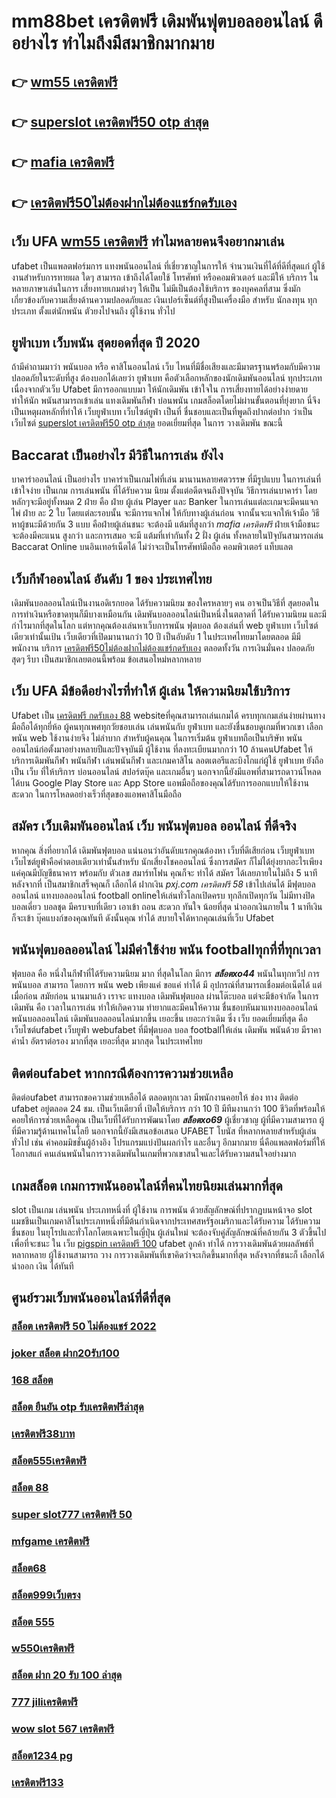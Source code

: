 # mm88bet เครดิตฟรี  เดิมพันฟุตบอลออนไลน์ ดีอย่างไร  ทำไมถึงมีสมาชิกมากมาย

## 👉 [wm55 เครดิตฟรี](https://ufa7777.ufax.win/)
## 👉 [superslot เครดิตฟรี50 otp ล่าสุด](https://ufa7777.ufax.win/)
## 👉 [mafia เครดิตฟรี](https://ufa7777.ufax.win/)
## 👉 [เครดิตฟรี50ไม่ต้องฝากไม่ต้องแชร์กดรับเอง](https://ufa7777.ufax.win/)

## เว็บ UFA [wm55 เครดิตฟรี](https://ufa7777.ufax.win/) ทำไมหลายคนจึงอยากมาเล่น

ufabet  เป็นแพลตฟอร์มการ แทงพนันออนไลน์ ที่เชี่ยวชาญในการให้ จำนวนเงินที่ได้ที่ดีที่สุดแก่ ผู้ใช้งานสำหรับการทายผล ใดๆ สามารถ เข้าถึงได้โดยใช้ โทรศัพท์ หรือคอมพิวเตอร์ และมีให้ บริการ ในหลายภาษาเล่นในการ  เสี่ยงทายเกมต่างๆ  ให้เป็น ไม่มีเป็นต้องใช้บริการ ของบุคคลที่สาม ซึ่งมักเกี่ยวข้องกับความเสี่ยงด้านความปลอดภัยและ  เงินเปอร์เซ็นต์ที่สูงป็นเครื่องมือ สำหรับ  นักลงทุน ทุกประเภท ตั้งแต่นักพนัน ตัวยงไปจนถึง ผู้ใช้งาน ทั่วไป

## ยูฟ่าเบท  เว็บพนัน สุดยอดที่สุด ปี 2020

ถ้ามีคำถามมาว่า  พนันบอล   หรือ คาสิโนออนไลน์    เว็บ ไหนที่มีชื่อเสียงและมีมาตรฐานพร้อมกับมีความปลอดภัยในระดับที่สูง ต้องบอกได้เลยว่า ยูฟ่าเบท  คือตัวเลือกหลักของนักเดิมพันออนไลน์  ทุกประเภท  เนื่องจากตัวเว็บ Ufabet  มีการออกแบบมา ให้นักเดิมพัน เข้าใจใน การเสี่ยงทายได้อย่างง่ายดาย ทำให้นัก พนันสามารถเข้าเล่น แทงเดิมพันกีฬา  บ่อนพนัน  เกมสล็อตโดยไม่ผ่านขั้นตอนที่ยุ่งยาก นี่จึงเป็นเหตุผลหลักที่ทำให้ เว็บยูฟ่าเบท เว็บไซต์ยูฟ่า เป็นที่ ชื่นชอบและเป็นที่พูดถึงปากต่อปาก ว่าเป็นเว็บไซต์  [superslot เครดิตฟรี50 otp ล่าสุด](https://ufa7777.ufax.win/)   ยอดเยี่ยมที่สุด ในการ วางเดิมพัน   ขณะนี้ 


##  Baccarat  เป็นอย่างไร  มีวิธีในการเล่น ยังไง

บาคาร่าออนไลน์  เป็นอย่างไร  บาคาร่าเป็นเกมไพ่ที่เล่น มานานหลายศตวรรษ  ที่มีรูปแบบ ในการเล่นที่เข้าใจง่าย  เป็นเกม การเล่นพนัน ที่ได้รับความ นิยม ตั้งแต่อดีตจนถึงปัจจุบัน วิธีการเล่นบาคาร่า โดยหลักๆจะมีอยู่ทั้งหมด 2  ฝ่าย คือ ฝ่าย ผู้เล่น Player และ Banker ในการเล่นแต่ละเกมจะมีคนแจกไพ่  ฝ่าย ละ 2 ใบ โดยแต่ละรอบนั้น จะมีการแจกไพ่ ให้กับทางผู้เล่นก่อน จากนั้นจะแจกให้เจ้ามือ วิธีหาผู้ชนะมีด้วยกัน 3 แบบ คือฝ่ายผู้เล่นชนะ จะต้องมี แต้มที่สูงกว่า *mafia เครดิตฟรี*  ฝ่ายเจ้ามือชนะ จะต้องมีคะแนน สูงกว่า  และการเสมอ จะมี แต้มที่เท่ากันทั้ง 2 ฝั่ง ผู้เล่น ทั้งหลายในปัจุบันสามารถเล่น  Baccarat Online บนอินเทอร์เน็ตได้ ไม่ว่าจะเป็นโทรศัพท์มือถือ คอมพิวเตอร์ แท็บแลต  


##  เว็บกีฬาออนไลน์ อันดับ 1 ของ ประเทศไทย 

 เดิมพันบอลออนไลน์เป็นงานอดิเรกยอด ได้รับความนิยม ของใครหลายๆ คน อาจเป็นวิธีที่ สุดยอดในการทำเงินหรือขาดทุนก็มีบางเหมือนกัน  เดิมพันบอลออนไลน์เป็นหนึ่งในตลาดที่ ได้รับความนิยม และมีกำไรมากที่สุดในโลก แต่หากคุณต้องเล่นหาเว็บการพนัน ฟุตบอล ต้องเล่นที่ web  ยูฟ่าเบท  เว็บไซต์ เดียวเท่านั้นเป้น เว็บเดียวที่เปิดมานานกว่า 10 ปี เป็นอับดับ 1 ในประเทศไทยมาโดยตลอด มีมีพนักงาน บริการ [เครดิตฟรี50ไม่ต้องฝากไม่ต้องแชร์กดรับเอง](https://ufabetpgufa.ufax.win/) ตลอดทั้งวัน  การเงินมั่นคง ปลอดภัยสุดๆ รีบา เป็นสมาชิกเลยตอนนี้พร้อม ข้อเสนอใหม่หลากหลาย 


## เว็บ UFA มีข้อดีอย่างไรที่ทำให้ ผู้เล่น ให้ความนิยมใช้บริการ

Ufabet  เป็น [เครดิตฟรี กดรับเอง 88](https://ufabetpgufa.ufax.win/) websiteที่คุณสามารถเล่นเกมได้ ครบทุกเกมเล่นง่ายผ่านทางมือถือได้ทุกยี่ห้อ ผู้คนทุกเพศทุกวัยชอบเล่น เล่นพนันกับ ยูฟ่าเบท และยังชื่นชอบดูเกมที่พวกเขา เลือกพนัน  web ใช้งานง่ายจึง ไม่ลำบาก สำหรับผู้คนคุณ ในการเริ่มต้น ยูฟ่าเบทถือเป็นบริษัท พนันออนไลน์ก่อตั้งมาอย่างหลายปีและปัจจุบันมี ผู้ใช้งาน ที่ลงทะเบียนมากกว่า 10 ล้านคนUfabet ให้บริการเดิมพันกีฬา พนันกีฬา เล่นพนันกีฬา และเกมคาสิโน ลอตเตอรีและบิงโกแก่ผู้ใช้  ยูฟ่าเบท  ยังถือเป็น เว็บ ที่ให้บริการ บ่อนออนไลน์ สปอร์ตบุ๊ค และเกมอื่นๆ นอกจากนี้ยังมีแอพที่สามารถดาวน์โหลดได้บน Google Play Store และ App Store แอพมือถือของคุณได้รับการออกแบบให้ใช้งาน สะดวก ในการโหลดอย่างเร็วที่สุดของแอพคาสิโนมือถือ 


## สมัคร เว็บเดิมพันออนไลน์ เว็บ พนันฟุตบอล ออนไลน์ ที่ดีจริง

หากคุณ สิ่งที่อยากได้ เดิมพันฟุตบอล  แน่นอนว่าอันดับแรกคุณต้องหา เว็บที่ดีเสียก่อน  เว็บยูฟ่าเบท เว็บไซต์ยูฟ่าคือคำตอบเดียวเท่านั้นสำหรับ นักเสี่ยงโชคออนไลน์ ซึ่งการสมัคร ก็ไม่ได้ยุ่งยากอะไรเพียงแค่คุณมีบัญชีธนาคาร พร้อมกับ ตัวเลข  สมาร์ทโฟน คุณก็จะ ทำได้ สมัคร ได้เลยภายในไม่ถึง 5 นาที หลังจากที่ เป็นสมาชิกเสร็จคุณก็ เลือกได้ ฝากเงิน *pxj.com เครดิตฟรี 58* เข้าไปเล่นได้ มีฟุตบอลออนไลน์ แทงบอลออนไลน์ football onlineให้เล่นทั่วโลกเปิดครบ ทุกลีกเปิดทุกวัน ไม่มีทางปิด  บอลเดี่ยว บอลชุด มีครบจบที่เดียว   เอาเข้า ถอน สะดวก ทันใจ น้อยที่สุด นำออกเงินภายใน 1 นาทีเงินก็จะเข้า บุ๊คแบงก์ของคุณทันที  ดังนั้นคุณ ทำได้ สบายใจได้หากคุณเล่นที่เว็บ Ufabet 

##  พนันฟุตบอลออนไลน์  ไม่มีค่าใช้ง่าย  พนัน  footballทุกที่ที่ทุกเวลา

ฟุตบอล  คือ หนึ่งในกีฬาที่ได้รับความนิยม มาก ที่สุดในโลก มีการ ***สล็อตxo44*** พนันในทุกทวีป การ พนันบอล สามารถ  โดยการ  พนัน   web  เพียงแค่ ขอแค่ ทำได้ มี อุปกรณ์ที่สามารถเชื่อมต่อเน็ตได้ แต่เมื่อก่อน สมัยก่อน นานมาแล้ว เราจะ แทงบอล เดิมพันฟุตบอล  ผ่านโต๊ะบอล แต่จะมีข้อจำกัด ในการ เดิมพัน  คือ  เวลาในการเล่น ทำให้เกิดความ ทำยากและมีคนให้ความ ชื่นชอบหันมาแทงบอลออนไลน์ พนันบอลออนไลน์ เดิมพันบอลออนไลน์มากขึ้น เยอะขึ้น เยอะกว่าเดิม ซึ่ง เว็บ   ยอดเยี่ยมที่สุด  คือ เว็บไซต์ufabet เว็บยูฟ่า webufabet ที่มีฟุตบอล บอล footballให้เล่น เดิมพัน พนันด้วย มีราคา ค่าน้ำ อัตราต่อรอง มากที่สุด เยอะที่สุด มากสุด ในประเทศไทย



## ติดต่อufabet หากกรณีต้องการความช่วยเหลือ

ติดต่อufabet สามารถขอความช่วยเหลือได้ ตลอดทุกเวลา มีพนักงานคอยให้  ช่อง ทาง ติดต่อ ufabet อยู่ตลอด 24 ชม. เป็นเว็บเดียวที่  เปิดให้บริการ กว่า 10 ปี มีทีมงานกว่า 100 ชีวิตที่พร้อมให้ คอยให้การช่วยเหลือคุณ เป็นเว็บที่ได้รับการพัฒนาโดย ***สล็อตxo69*** ผู้เชี่ยวชาญ ผู้ที่มีความสามารถ ผู้ที่มีความรู้ด้านเทคโนโลยี นอกจากนี้ยังมีเสนอข้อเสนอ UFABET โบนัส  ที่หลากหลายสำหรับผู้เล่นทั่วไป เช่น ค่าคอมมิชชั่นผู้อ้างอิง โปรแกรมแบ่งปันผลกำไร และอื่นๆ อีกมากมาย นี่คือแพลตฟอร์มที่ให้โอกาสแก่ คนเล่นพนันในการวางเดิมพันในเกมที่พวกเขาสนใจและได้รับความสนใจอย่างมาก


##  เกมสล็อต เกมการพนันออนไลน์ที่คนไทยนิยมเล่นมากที่สุด

 slot เป็นเกม  เล่นพนัน ประเภทหนึ่งที่ ผู้ใช้งาน  การพนัน ด้วยสัญลักษณ์ที่ปรากฏบนหน้าจอ  slot แมชชีนเป็นเกมคาสิโนประเภทหนึ่งที่มีต้นกำเนิดจากประเทศสหรัฐอเมริกาและได้รับความ ได้รับความชื่นชอบ ในยุโรปและทั่วโลกโดยเฉพาะในญี่ปุ่น  ผู้เล่นใหม่ จะต้องจับคู่สัญลักษณ์ที่คล้ายกัน 3 ตัวขึ้นไปเพื่อที่จะชนะ ใน เว็บ [pigspin เครดิตฟรี 100](https://ufabetpgufa.ufax.win/)  ufabet  ลูกค้า  ทำได้   การวางเดิมพันด้วยผลลัพธ์ที่หลากหลาย  ผู้ใช้งานสามารถ วาง  การวางเดิมพันที่เขาคิดว่าจะเกิดขึ้นมากที่สุด หลังจากที่ชนะก็ เลือกได้  นำออก เงิน ได้ทันที


## ศูนย์รวมเว็บพนันออนไลน์ที่ดีที่สุด

### [สล็อต เครดิตฟรี 50 ไม่ต้องแชร์ 2022](https://atom.io/themes/สมัคร%20pg%20ufabet%20สล็อต%20818king%20008%20สล็อต%2020%20รับ%20100%20เว็บตรง100%)
### [joker สล็อต ฝาก20รับ100](https://atom.io/themes/สมัคร%20pg%20ufabet%20ufa888%20เครดิตฟรี%20008%20สล็อต%2020%20รับ%20100%20เว็บตรง100%)
### [168 สล็อต](https://atom.io/themes/สมัคร%20pg%20ufabet%20rich88%20เครดิตฟรี%20008%20สล็อต%2020%20รับ%20100%20เว็บตรง100%)
### [สล็อต ยืนยัน otp รับเครดิตฟรีล่าสุด](https://atom.io/themes/สมัคร%20pg%20ufabet%20สล็อต%20เครดิตฟรี%20100%20ไม่ต้องแชร์%20008%20สล็อต%2020%20รับ%20100%20เว็บตรง100%)
### [เครดิตฟรี38บาท](https://atom.io/themes/สมัคร%20pg%20ufabet%20สล็อตamb%20008%20สล็อต%2020%20รับ%20100%20เว็บตรง100%)
### [สล็อต555เครดิตฟรี](https://atom.io/themes/สมัคร%20pg%20ufabet%20สล็อตออนไลน์%201688%20เครดิตฟรี%20008%20สล็อต%2020%20รับ%20100%20เว็บตรง100%)
### [สล็อต 88](https://atom.io/themes/สมัคร%20pg%20ufabet%20slot%20เครดิตฟรี%20008%20สล็อต%2020%20รับ%20100%20เว็บตรง100%)
### [super slot777 เครดิตฟรี 50](https://atom.io/themes/สมัคร%20pg%20ufabet%20789สล็อต%20008%20สล็อต%2020%20รับ%20100%20เว็บตรง100%)
### [mfgame เครดิตฟรี](https://atom.io/themes/สมัคร%20pg%20ufabet%20สล็อต%20imi689%20008%20สล็อต%2020%20รับ%20100%20เว็บตรง100%)
### [สล็อต68](https://atom.io/themes/สมัคร%20pg%20ufabet%20superslotเครดิตฟรี%20008%20สล็อต%2020%20รับ%20100%20เว็บตรง100%)
### [สล็อต999เว็บตรง](https://atom.io/themes/สมัคร%20pg%20ufabet%20dumboสล็อต%20008%20สล็อต%2020%20รับ%20100%20เว็บตรง100%)
### [สล็อต 555](https://atom.io/themes/สมัคร%20pg%20ufabet%20msn.%20bet/%20เครดิตฟรี%20008%20สล็อต%2020%20รับ%20100%20เว็บตรง100%)
### [w550เครดิตฟรี](https://atom.io/themes/สมัคร%20pg%20ufabet%20fish%20city%20เครดิตฟรี%2058%20บาท%20008%20สล็อต%2020%20รับ%20100%20เว็บตรง100%)
### [สล็อต ฝาก 20 รับ 100 ล่าสุด](https://atom.io/themes/สมัคร%20pg%20ufabet%20spinix%20เครดิตฟรี300%20008%20สล็อต%2020%20รับ%20100%20เว็บตรง100%)
### [777 jiliเครดิตฟรี](https://atom.io/themes/สมัคร%20pg%20ufabet%20เครดิตฟรี%2030%20บาท%20ไม่ต้องแชร์%20008%20สล็อต%2020%20รับ%20100%20เว็บตรง100%)
### [wow slot 567 เครดิตฟรี](https://atom.io/themes/สมัคร%20pg%20ufabet%20noname%20สล็อต%20เครดิตฟรี%20008%20สล็อต%2020%20รับ%20100%20เว็บตรง100%)
### [สล็อต1234 pg](https://atom.io/themes/สมัคร%20pg%20ufabet%20chokdee777%20เครดิตฟรี%20008%20สล็อต%2020%20รับ%20100%20เว็บตรง100%)
### [เครดิตฟรี133](https://atom.io/themes/สมัคร%20pg%20ufabet%20sagame1688%20เครดิตฟรี%20008%20สล็อต%2020%20รับ%20100%20เว็บตรง100%)